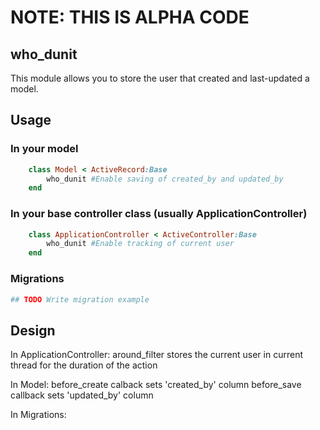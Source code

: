 # NOTE: THIS IS ALPHA CODE

## who_dunit

This module allows you to store the user that created and last-updated a model.


## Usage

### In your model
```ruby
    class Model < ActiveRecord:Base
        who_dunit #Enable saving of created_by and updated_by
    end
```

### In your base controller class (usually ApplicationController)

``` ruby
	class ApplicationController < ActiveController:Base
		who_dunit #Enable tracking of current user
	end
```

### Migrations
``` ruby
## TODO Write migration example
``` 


## Design

In ApplicationController:
around_filter stores the current user in current thread for the duration of the action

In Model:
before_create calback sets 'created_by' column
before_save callback sets 'updated_by' column

In Migrations:
